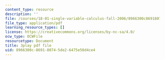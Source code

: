 ```yaml
---
content_type: resource
description: ''
file: /courses/18-01-single-variable-calculus-fall-2006/8966300c869180745de26475e50d4ce4_hjZhPczMkL4.pdf
file_type: application/pdf
learning_resource_types: []
license: https://creativecommons.org/licenses/by-nc-sa/4.0/
ocw_type: OCWFile
resourcetype: Document
title: 3play pdf file
uid: 8966300c-8691-8074-5de2-6475e50d4ce4
---
```

